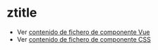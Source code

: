 # ztitle

 - Ver [contenido de fichero de componente Vue](./ztitle.vue)
 - Ver [contenido de fichero de componente CSS](./ztitle.css)
